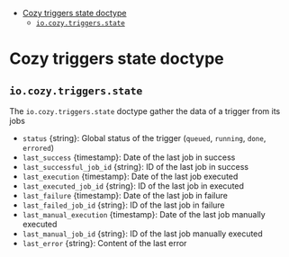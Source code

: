 - [Cozy triggers state doctype](#cozy-triggers-state-doctype)
  - [`io.cozy.triggers.state`](#iocozytriggersstate)

# Cozy triggers state doctype

## `io.cozy.triggers.state`

The `io.cozy.triggers.state` doctype gather the data of a trigger from its jobs

- `status` {string}: Global status of the trigger (`queued`, `running`, `done`, `errored`)
- `last_success` {timestamp}: Date of the last job in success
- `last_successful_job_id` {string}: ID of the last job in success
- `last_execution` {timestamp}: Date of the last job executed
- `last_executed_job_id` {string}: ID of the last job in executed
- `last_failure` {timestamp}: Date of the last job in failure
- `last_failed_job_id` {string}: ID of the last job in failure
- `last_manual_execution` {timestamp}: Date of the last job manually executed
- `last_manual_job_id` {string}: ID of the last job manually executed
- `last_error` {string}: Content of the last error
